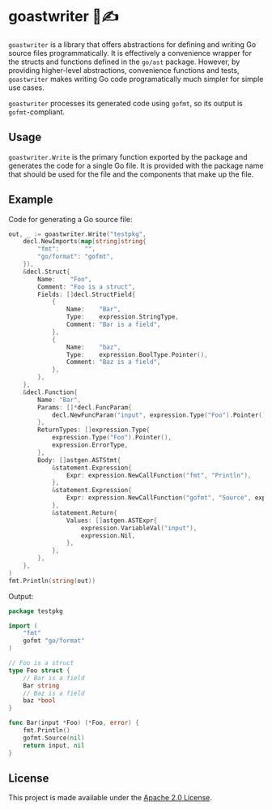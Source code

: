 goastwriter 👻✍️
================
`goastwriter` is a library that offers abstractions for defining and writing Go source files
programmatically. It is effectively a convenience wrapper for the structs and functions defined in
the `go/ast` package. However, by providing higher-level abstractions, convenience functions and
tests, `goastwriter` makes writing Go code programatically much simpler for simple use cases.

`goastwriter` processes its generated code using `gofmt`, so its output is `gofmt`-compliant.

Usage
-----
`goastwriter.Write` is the primary function exported by the package and generates the code for a
single Go file. It is provided with the package name that should be used for the file and the
components that make up the file.

Example
-------
Code for generating a Go source file:

```go
out, _ := goastwriter.Write("testpkg",
    decl.NewImports(map[string]string{
        "fmt":       "",
        "go/format": "gofmt",
    }),
    &decl.Struct{
        Name:    "Foo",
        Comment: "Foo is a struct",
        Fields: []decl.StructField{
            {
                Name:    "Bar",
                Type:    expression.StringType,
                Comment: "Bar is a field",
            },
            {
                Name:    "baz",
                Type:    expression.BoolType.Pointer(),
                Comment: "Baz is a field",
            },
        },
    },
    &decl.Function{
        Name: "Bar",
        Params: []*decl.FuncParam{
            decl.NewFuncParam("input", expression.Type("Foo").Pointer()),
        },
        ReturnTypes: []expression.Type{
            expression.Type("Foo").Pointer(),
            expression.ErrorType,
        },
        Body: []astgen.ASTStmt{
            &statement.Expression{
                Expr: expression.NewCallFunction("fmt", "Println"),
            },
            &statement.Expression{
                Expr: expression.NewCallFunction("gofmt", "Source", expression.Nil),
            },
            &statement.Return{
                Values: []astgen.ASTExpr{
                    expression.VariableVal("input"),
                    expression.Nil,
                },
            },
        },
    },
)
fmt.Println(string(out))
```

Output:

```go
package testpkg

import (
	"fmt"
	gofmt "go/format"
)

// Foo is a struct
type Foo struct {
	// Bar is a field
	Bar string
	// Baz is a field
	baz *bool
}

func Bar(input *Foo) (*Foo, error) {
	fmt.Println()
	gofmt.Source(nil)
	return input, nil
}
```

License
-------
This project is made available under the [Apache 2.0 License](http://www.apache.org/licenses/LICENSE-2.0).
